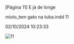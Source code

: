 [Página 11]
E já de longe


miolo_tem gato na tuba.indd 11

02/10/2024 10:23:33

![11](./img/page_11-01.jpg)
